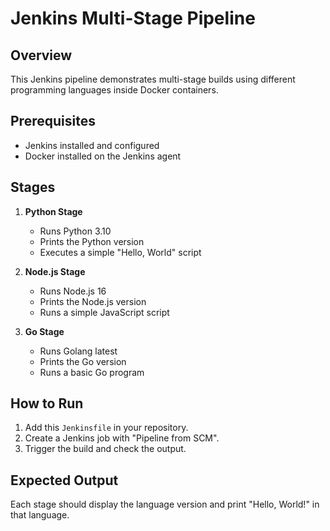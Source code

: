 # Jenkins Multi-Stage Pipeline

## Overview
This Jenkins pipeline demonstrates multi-stage builds using different programming languages inside Docker containers.

## Prerequisites
- Jenkins installed and configured
- Docker installed on the Jenkins agent

## Stages
1. **Python Stage**
   - Runs Python 3.10
   - Prints the Python version
   - Executes a simple "Hello, World" script

2. **Node.js Stage**
   - Runs Node.js 16
   - Prints the Node.js version
   - Runs a simple JavaScript script

3. **Go Stage**
   - Runs Golang latest
   - Prints the Go version
   - Runs a basic Go program

## How to Run
1. Add this `Jenkinsfile` in your repository.
2. Create a Jenkins job with "Pipeline from SCM".
3. Trigger the build and check the output.

## Expected Output
Each stage should display the language version and print "Hello, World!" in that language.

